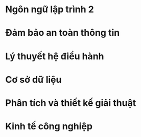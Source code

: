 # Ngôn ngữ lập trình 2

# Đảm bảo an toàn thông tin

# Lý thuyết hệ điều hành

# Cơ sở dữ liệu

# Phân tích và thiết kế giải thuật

# Kinh tế công nghiệp